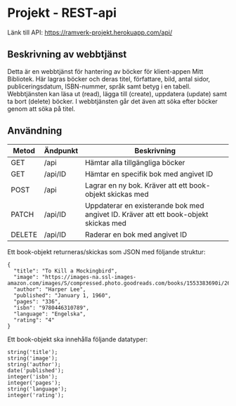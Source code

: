 # Projekt - REST-api
Länk till API: https://ramverk-projekt.herokuapp.com/api/
## Beskrivning av webbtjänst
Detta är en webbtjänst för hantering av böcker för klient-appen Mitt Bibliotek. Här lagras böcker och deras titel, författare, bild, antal sidor, publiceringsdatum, ISBN-nummer, språk samt betyg i en tabell. Webbtjänsten kan läsa ut (read), lägga till (create), uppdatera (update) samt ta bort  (delete) böcker. I webbtjänsten går det även att söka efter böcker genom att söka på titel.
## Användning
| Metod  | Ändpunkt | Beskrivning |
| ------ | -------- | ----------- |
| GET  | /api  | Hämtar alla tillgängliga böcker |
| GET  | /api/ID  | Hämtar en specifik bok med angivet ID |
| POST  | /api  |Lagrar en ny bok. Kräver att ett book-objekt skickas med |
| PATCH  | /api/ID  | Uppdaterar en existerande bok med angivet ID. Kräver att ett book-objekt skickas med |
| DELETE  | /api/ID  | Raderar en bok med angivet ID |


Ett book-objekt returneras/skickas som JSON med följande struktur:
```
{
  "title": "To Kill a Mockingbird",
  "image": "https://images-na.ssl-images-amazon.com/images/S/compressed.photo.goodreads.com/books/1553383690i/2657.jpg",
  "author": "Harper Lee",
  "published": "January 1, 1960",
  "pages": "336",
  "isbn": "9780446310789",
  "language": "Engelska",
  "rating": "4"
}

```
Ett book-objekt ska innehålla följande datatyper:
```
string('title');
string('image');
string('author');
date('published');
integer('isbn');
integer('pages');
string('language');
integer('rating');
```
